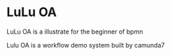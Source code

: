 # LuLu OA
LuLu OA is a illustrate for the beginner of bpmn

Lulu OA is a workflow demo system built by camunda7

